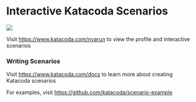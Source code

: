 # Interactive Katacoda Scenarios

[![](http://shields.katacoda.com/katacoda/nvarun/count.svg)](https://www.katacoda.com/nvarun "Get your profile on Katacoda.com")

Visit https://www.katacoda.com/nvarun to view the profile and interactive scenarios

### Writing Scenarios
Visit https://www.katacoda.com/docs to learn more about creating Katacoda scenarios

For examples, visit https://github.com/katacoda/scenario-example
